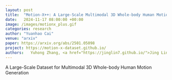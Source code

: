```yaml
---
layout: post
title:  "Motion-X++: A Large-Scale Multimodal 3D Whole-body Human Motion Dataset"
date:   2024-11-17 08:00:00 +00:00
image: /images/motionx_plus.gif
categories: research
author: "Yuanhao Cai"
venue: "arxiv"
paper: https://arxiv.org/abs/2501.05098
project: https://motion-x-dataset.github.io/
authors:   Yuhong Zhang, <a href="https://jinglin7.github.io/">Jing Lin</a>, <a href="https://ailingzeng.site/">Ailing Zeng</a>, <a href="https://guanlinwu123.github.io/">Guanlin Wu</a>, <a href="https://shunlinlu.github.io/">Shunlin Lu</a>,  Yurong Fu,  <strong>Yuanhao Cai</strong>, <a href="http://zhangruimao.site/">Ruimao Zhang</a>,  <a href="https://scholar.google.com/citations?user=eldgnIYAAAAJ&hl=zh-CN">Haoqian Wang</a>,  <a href="https://www.leizhang.org/">Lei Zhang</a>  
---
```

A Large-Scale Dataset for Multimodal 3D Whole-body Human Motion Generation
